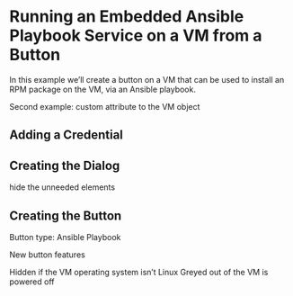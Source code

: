 # Running an Embedded Ansible Playbook Service on a VM from a Button

In this example we’ll create a button on a VM that can be used to
install an RPM package on the VM, via an Ansible playbook.

Second example: custom attribute to the VM object

## Adding a Credential

## Creating the Dialog

hide the unneeded elements

## Creating the Button

Button type: Ansible Playbook

New button features

Hidden if the VM operating system isn’t Linux Greyed out of the VM is
powered off
